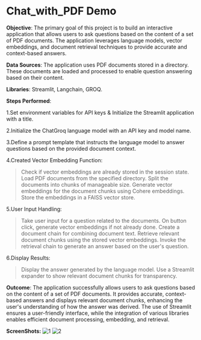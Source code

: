 # Chat_with_PDF Demo

**Objective**: The primary goal of this project is to build an interactive application that allows users to ask questions based on the content of a set of PDF documents. The application leverages language models, vector embeddings, and document retrieval techniques to provide accurate and context-based answers.

**Data Sources**: The application uses PDF documents stored in a directory. These documents are loaded and processed to enable question answering based on their content.

**Libraries**: Streamlit, Langchain, GROQ.

**Steps Performed**:

1.Set environment variables for API keys & Initialize the Streamlit application with a title.

2.Initialize the ChatGroq language model with an API key and model name.

3.Define a prompt template that instructs the language model to answer questions based on the provided document context.

4.Created Vector Embedding Function:
>Check if vector embeddings are already stored in the session state.
>Load PDF documents from the specified directory.
>Split the documents into chunks of manageable size.
>Generate vector embeddings for the document chunks using Cohere embeddings.
>Store the embeddings in a FAISS vector store.

5.User Input Handling:
>Take user input for a question related to the documents.
>On button click, generate vector embeddings if not already done.
>Create a document chain for combining document text.
>Retrieve relevant document chunks using the stored vector embeddings.
>Invoke the retrieval chain to generate an answer based on the user's question.

6.Display Results:
>Display the answer generated by the language model.
>Use a Streamlit expander to show relevant document chunks for transparency.

**Outcome**: The application successfully allows users to ask questions based on the content of a set of PDF documents. It provides accurate, context-based answers and displays relevant document chunks, enhancing the user's understanding of how the answer was derived. The use of Streamlit ensures a user-friendly interface, while the integration of various libraries enables efficient document processing, embedding, and retrieval.

**ScreenShots:**
![1](https://github.com/deependra-eng/PDF_Chat_app_LLM/assets/56891041/f7775b6a-f4ce-4938-9b85-18c5e04dca38)
![2](https://github.com/deependra-eng/PDF_Chat_app_LLM/assets/56891041/a0f541ab-20c4-48e2-939e-fd075e820913)


